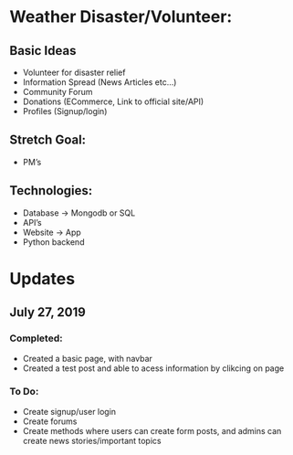 # Weather Disaster/Volunteer:
 ## **Basic Ideas**
  - Volunteer for disaster relief
  - Information Spread (News Articles etc…)
  - Community Forum
  - Donations (ECommerce, Link to official site/API)
  - Profiles (Signup/login)

 ## **Stretch Goal:**
   - PM’s
   
 ## **Technologies:**
  - Database → Mongodb or SQL
  - API’s
  - Website → App
  - Python backend

# Updates
 ## **July 27, 2019**
  ### Completed: 
  - Created a basic page, with navbar
  - Created a test post and able to acess information by clikcing on page
  ### To Do: 
   - Create signup/user login
   - Create forums
   - Create methods where users can create form posts, and admins can create news stories/important topics
